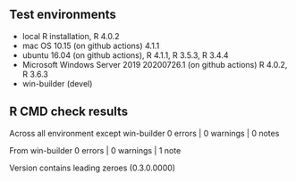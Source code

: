 ## Test environments
* local R installation, R 4.0.2
* mac OS 10.15 (on github actions) 4.1.1
* ubuntu 16.04 (on github actions), R 4.1.1,  R 3.5.3, R 3.4.4
* Microsoft Windows Server 2019 20200726.1 (on github actions) R 4.0.2, R 3.6.3
* win-builder (devel)

## R CMD check results
Across all environment except win-builder
0 errors | 0 warnings | 0 notes

From win-builder
0 errors | 0 warnings | 1 note

Version contains leading zeroes (0.3.0.0000)

